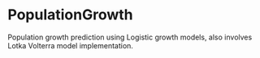 # PopulationGrowth
Population growth prediction using Logistic growth models, also involves Lotka Volterra model implementation.
